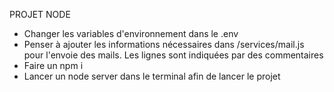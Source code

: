PROJET NODE

- Changer les variables d'environnement dans le .env
- Penser à ajouter les informations nécessaires dans /services/mail.js pour l'envoie des mails. Les lignes sont indiquées par des commentaires
- Faire un npm i
- Lancer un node server dans le terminal afin de lancer le projet
